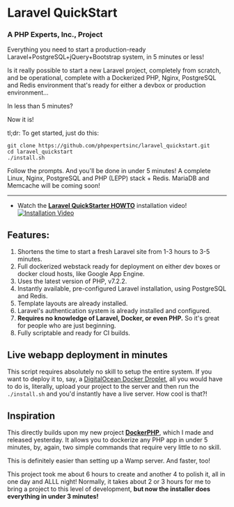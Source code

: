 # Laravel QuickStart
### A PHP Experts, Inc., Project

Everything you need to start a production-ready Laravel+PostgreSQL+jQuery+Bootstrap system, in 5 minutes or less! 

Is it really possible to start a new Laravel project, completely from scratch, and be operational, complete with a Dockerized PHP, Nginx, PostgreSQL and Redis environment that's ready for either a devbox or production environment...

   In less than 5 minutes?

Now it is!

tl;dr: To get started, just do this:

    git clone https://github.com/phpexpertsinc/laravel_quickstart.git
    cd laravel_quickstart
    ./install.sh

Follow the prompts. And you'll be done in under 5 minutes! A complete Linux, Nginx, PostgreSQL and PHP (LEPP) stack + Redis. MariaDB and Memcache will be coming soon!

---

* Watch the [**Laravel QuickStarter HOWTO**](https://vimeo.com/254289186) installation video!
[![Installation Video](https://i.vimeocdn.com/video/681397267_640.webp)](https://vimeo.com/254289186)


## Features: ##

1. Shortens the time to start a fresh Laravel site from 1-3 hours to 3-5 minutes.
2. Full dockerized webstack ready for deployment on either dev boxes or docker cloud hosts, like Google App Engine.
3. Uses the latest version of PHP, v7.2.2.
4. Instantly available, pre-configured Laravel installation, using PostgreSQL and Redis.
5. Template layouts are already installed.
6. Laravel's authentication system is already installed and configured.
7. **Requires no knowledge of Laravel, Docker, or even PHP.** So it's great for people who are just beginning.
7. Fully scriptable and ready for CI builds.

## Live webapp deployment in minutes ##

This script requires absolutely no skill to setup the entire system. If you want to deploy it to, say, a [DigitalOcean Docker Droplet](https://www.digitalocean.com/products/one-click-apps/docker/?refcode=724f89bd9417), all you would have to do is, literally, upload your project to the server and then run the `./install.sh` and you'd instantly have a live server. How cool is that?!

## Inspiration ##

This directly builds upon my new project [**DockerPHP**](https://vimeo.com/254179137), which I made and released yesterday. It allows you to dockerize any PHP app in under 5 minutes, by, again, two simple commands that require very little to no skill.

This is definitely easier than setting up a Wamp server. And faster, too!

This project took me about 6 hours to create and another 4 to polish it, all in one day and ALLL night! Normally, it takes about 2 or 3 hours for me to bring a project to this level of development, **but now the installer does everything in under 3 minutes!**

